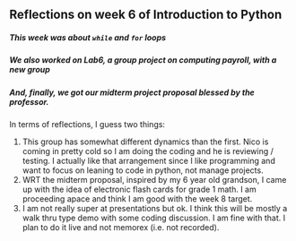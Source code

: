 ## Reflections on week 6 of Introduction to Python
##### This week was about ```while``` and ```for``` loops
##### We also worked on Lab6, a group project on computing payroll, with a new group
##### And, finally, we got our midterm project proposal blessed by the professor.
In terms of reflections, I guess two things:
1. This group has somewhat different dynamics than the first.  Nico is coming in pretty cold so I am doing the coding and he is reviewing / testing.
   I actually like that arrangement since I like programming and want to focus on leaning to code in python, not manage projects.
2. WRT the midterm proposal, inspired by my 6 year old grandson, I came up with the idea of electronic flash cards for grade 1 math.  I am proceeding apace and think I am good with the week 8 target.
3. I am not really super at presentations but ok.  I think this will be mostly a walk thru type demo with some coding discussion.  I am fine with that.  I plan to do it live and not memorex (i.e. not recorded).
